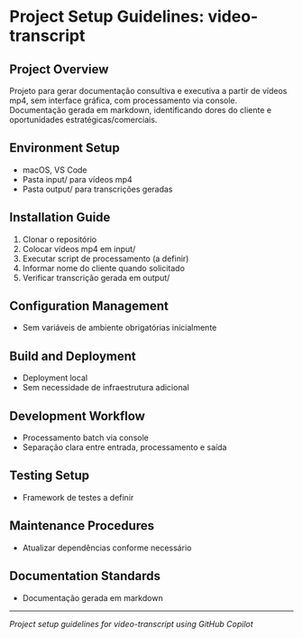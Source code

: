 # Project Setup Guidelines: video-transcript

## Project Overview
Projeto para gerar documentação consultiva e executiva a partir de vídeos mp4, sem interface gráfica, com processamento via console. Documentação gerada em markdown, identificando dores do cliente e oportunidades estratégicas/comerciais.

## Environment Setup
- macOS, VS Code
- Pasta input/ para vídeos mp4
- Pasta output/ para transcrições geradas

## Installation Guide
1. Clonar o repositório
2. Colocar vídeos mp4 em input/
3. Executar script de processamento (a definir)
4. Informar nome do cliente quando solicitado
5. Verificar transcrição gerada em output/

## Configuration Management
- Sem variáveis de ambiente obrigatórias inicialmente

## Build and Deployment
- Deployment local
- Sem necessidade de infraestrutura adicional

## Development Workflow
- Processamento batch via console
- Separação clara entre entrada, processamento e saída

## Testing Setup
- Framework de testes a definir

## Maintenance Procedures
- Atualizar dependências conforme necessário

## Documentation Standards
- Documentação gerada em markdown

---
*Project setup guidelines for video-transcript using GitHub Copilot*

